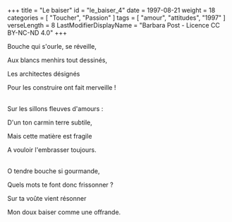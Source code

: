 +++
title = "Le baiser"
id = "le_baiser_4"
date = 1997-08-21
weight = 18
categories = [ "Toucher", "Passion" ]
tags = [ "amour", "attitudes", "1997" ]
verseLength = 8
LastModifierDisplayName = "Barbara Post - Licence CC BY-NC-ND 4.0"
+++

Bouche qui s'ourle, se réveille,

Aux blancs menhirs tout dessinés,

Les architectes désignés

Pour les construire ont fait merveille !

 \
Sur les sillons fleuves d'amours :

D'un ton carmin terre subtile,

Mais cette matière est fragile

A vouloir l'embrasser toujours.

 \
O tendre bouche si gourmande,

Quels mots te font donc frissonner ?

Sur ta voûte vient résonner

Mon doux baiser comme une offrande.
